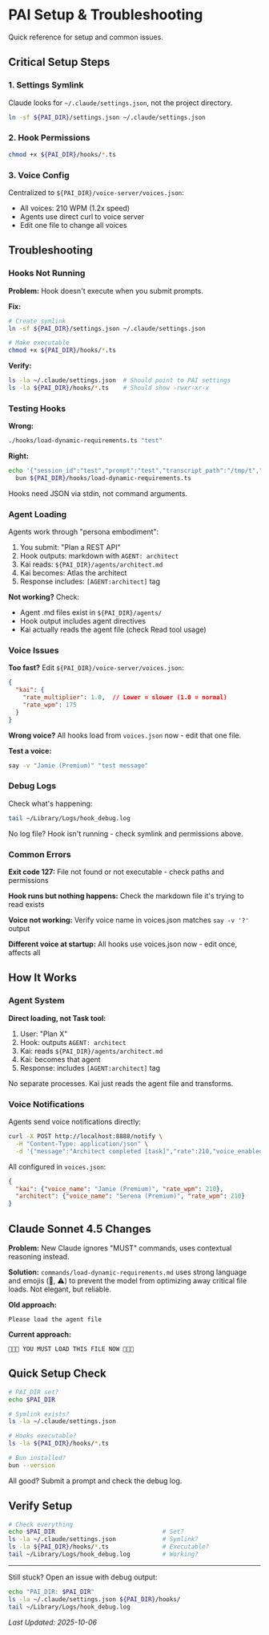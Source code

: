 # PAI Setup & Troubleshooting

Quick reference for setup and common issues.

## Critical Setup Steps

### 1. Settings Symlink
Claude looks for `~/.claude/settings.json`, not the project directory.

```bash
ln -sf ${PAI_DIR}/settings.json ~/.claude/settings.json
```

### 2. Hook Permissions
```bash
chmod +x ${PAI_DIR}/hooks/*.ts
```

### 3. Voice Config
Centralized to `${PAI_DIR}/voice-server/voices.json`:
- All voices: 210 WPM (1.2x speed)
- Agents use direct curl to voice server
- Edit one file to change all voices

## Troubleshooting

### Hooks Not Running

**Problem:** Hook doesn't execute when you submit prompts.

**Fix:**
```bash
# Create symlink
ln -sf ${PAI_DIR}/settings.json ~/.claude/settings.json

# Make executable
chmod +x ${PAI_DIR}/hooks/*.ts
```

**Verify:**
```bash
ls -la ~/.claude/settings.json  # Should point to PAI settings
ls -la ${PAI_DIR}/hooks/*.ts    # Should show -rwxr-xr-x
```

### Testing Hooks

**Wrong:**
```bash
./hooks/load-dynamic-requirements.ts "test"
```

**Right:**
```bash
echo '{"session_id":"test","prompt":"test","transcript_path":"/tmp/t","hook_event_name":"UserPromptSubmit"}' | \
  bun ${PAI_DIR}/hooks/load-dynamic-requirements.ts
```

Hooks need JSON via stdin, not command arguments.

### Agent Loading

Agents work through "persona embodiment":

1. You submit: "Plan a REST API"
2. Hook outputs: markdown with `AGENT: architect`
3. Kai reads: `${PAI_DIR}/agents/architect.md`
4. Kai becomes: Atlas the architect
5. Response includes: `[AGENT:architect]` tag

**Not working?** Check:
- Agent .md files exist in `${PAI_DIR}/agents/`
- Hook output includes agent directives
- Kai actually reads the agent file (check Read tool usage)

### Voice Issues

**Too fast?** Edit `${PAI_DIR}/voice-server/voices.json`:
```json
{
  "kai": {
    "rate_multiplier": 1.0,  // Lower = slower (1.0 = normal)
    "rate_wpm": 175
  }
}
```

**Wrong voice?** All hooks load from `voices.json` now - edit that one file.

**Test a voice:**
```bash
say -v "Jamie (Premium)" "test message"
```

### Debug Logs

Check what's happening:
```bash
tail ~/Library/Logs/hook_debug.log
```

No log file? Hook isn't running - check symlink and permissions above.

### Common Errors

**Exit code 127:** File not found or not executable - check paths and permissions

**Hook runs but nothing happens:** Check the markdown file it's trying to read exists

**Voice not working:** Verify voice name in voices.json matches `say -v '?'` output

**Different voice at startup:** All hooks use voices.json now - edit once, affects all

## How It Works

### Agent System

**Direct loading, not Task tool:**

1. User: "Plan X"
2. Hook: outputs `AGENT: architect`
3. Kai: reads `${PAI_DIR}/agents/architect.md`
4. Kai: becomes that agent
5. Response: includes `[AGENT:architect]` tag

No separate processes. Kai just reads the agent file and transforms.

### Voice Notifications

Agents send voice notifications directly:

```bash
curl -X POST http://localhost:8888/notify \
  -H "Content-Type: application/json" \
  -d '{"message":"Architect completed [task]","rate":210,"voice_enabled":true}'
```

All configured in `voices.json`:
```json
{
  "kai": {"voice_name": "Jamie (Premium)", "rate_wpm": 210},
  "architect": {"voice_name": "Serena (Premium)", "rate_wpm": 210}
}
```

## Claude Sonnet 4.5 Changes

**Problem:** New Claude ignores "MUST" commands, uses contextual reasoning instead.

**Solution:** `commands/load-dynamic-requirements.md` uses strong language and emojis (🚨, ⚠️) to prevent the model from optimizing away critical file loads. Not elegant, but reliable.

**Old approach:**
```
Please load the agent file
```

**Current approach:**
```
🚨🚨🚨 YOU MUST LOAD THIS FILE NOW 🚨🚨🚨
```

## Quick Setup Check

```bash
# PAI_DIR set?
echo $PAI_DIR

# Symlink exists?
ls -la ~/.claude/settings.json

# Hooks executable?
ls -la ${PAI_DIR}/hooks/*.ts

# Bun installed?
bun --version
```

All good? Submit a prompt and check the debug log.

## Verify Setup

```bash
# Check everything
echo $PAI_DIR                              # Set?
ls -la ~/.claude/settings.json             # Symlink?
ls -la ${PAI_DIR}/hooks/*.ts               # Executable?
tail ~/Library/Logs/hook_debug.log         # Working?
```

---

Still stuck? Open an issue with debug output:
```bash
echo "PAI_DIR: $PAI_DIR"
ls -la ~/.claude/settings.json ${PAI_DIR}/hooks/
tail ~/Library/Logs/hook_debug.log
```

*Last Updated: 2025-10-06*
